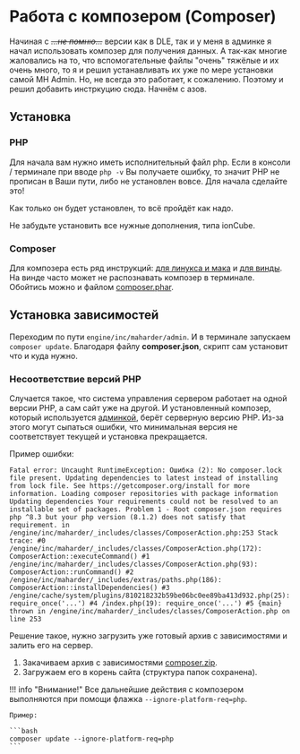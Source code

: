 # Работа с композером (Composer)

Начиная с ~~*...не помню...*~~ версии как в DLE, так и у меня в админке я начал использовать композер для получения данных. А так-как многие жаловались на то, что вспомогательные файлы "очень" тяжёлые и их очень много, то я и решил устанавливать их уже по мере установки самой MH Admin. Но, не всегда это работает, к сожалению. Поэтому и решил добавить инстркуцию сюда. Начнём с азов.

## Установка

### PHP

Для начала вам нужно иметь исполнительный файл php. Если в консоли / терминале при вводе `php -v` Вы получаете ошибку, то значит PHP не прописан в Ваши пути, либо не установлен вовсе. Для начала сделайте это!

Как только он будет установлен, то всё пройдёт как надо.

Не забудьте установить все нужные дополнения, типа ionCube.

### Composer

Для композера есть ряд инструкций: [для линукса и мака](https://getcomposer.org/doc/00-intro.md#installation-linux-unix-macos) и [для винды](https://getcomposer.org/doc/00-intro.md#installation-windows). На винде часто может не распознавать композер в терминале. Обойтись можно и файлом [composer.phar](https://getcomposer.org/download/).


## Установка зависимостей

Переходим по пути `engine/inc/maharder/admin`. И в терминале запускаем `composer update`. Благодаря файлу **composer.json**, скрипт сам установит что и куда нужно.

### Несоответствие версий PHP

Случается такое, что система управления сервером работает на одной версии PHP, а сам сайт уже на другой. И установленный композер, который используется [админкой](./mhadmin/install.md), берёт серверную версию PHP. Из-за этого могут сыпаться ошибки, что минимальная версия не соответствует текущей и установка прекращается.

Пример ошибки:

```
Fatal error: Uncaught RuntimeException: Ошибка (2): No composer.lock file present. Updating dependencies to latest instead of installing from lock file. See https://getcomposer.org/install for more information. Loading composer repositories with package information Updating dependencies Your requirements could not be resolved to an installable set of packages. Problem 1 - Root composer.json requires php ^8.3 but your php version (8.1.2) does not satisfy that requirement. in /engine/inc/maharder/_includes/classes/ComposerAction.php:253 Stack trace: #0 /engine/inc/maharder/_includes/classes/ComposerAction.php(172): ComposerAction::executeCommand() #1 /engine/inc/maharder/_includes/classes/ComposerAction.php(93): ComposerAction::runCommand() #2 /engine/inc/maharder/_includes/extras/paths.php(186): ComposerAction::installDependencies() #3 /engine/cache/system/plugins/810218232b59be06bc0ee89ba413d932.php(25): require_once('...') #4 /index.php(19): require_once('...') #5 {main} thrown in /engine/inc/maharder/_includes/classes/ComposerAction.php on line 253
```

Решение такое, нужно загрузить уже готовый архив с зависимостями и залить его на сервер.

1. Закачиваем архив с зависимостями [composer.zip](https://assets.devcraft.club/composer_data.zip).
2. Загружаем его в корень сайта (структура папок сохранена).

!!! info "Внимание!"
    Все дальнейшие действия с композером выполняются при помощи флажка `--ignore-platform-req=php`.

    Пример:

    ```bash
    composer update --ignore-platform-req=php
    ```

